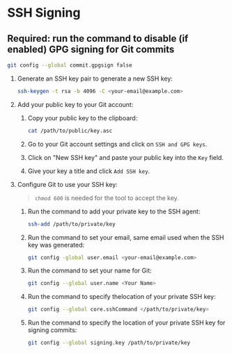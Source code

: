 # SSH Signing

## Required: run the command to disable (if enabled) GPG signing for Git commits

```bash
git config --global commit.gpgsign false
```

1. Generate an SSH key pair to generate a new SSH key:

    ```bash
    ssh-keygen -t rsa -b 4096 -C <your-email@example.com>
    ```  

2. Add your public key to your Git account:
    1. Copy your public key to the clipboard:

        ```bash
        cat /path/to/public/key.asc
        ```

    2. Go to your Git account settings and click on ```SSH and GPG keys```.  
    3. Click on "New SSH key" and paste your public key into the ```Key``` field.
    4. Give your key a title and click ```Add SSH key```.  

3. Configure Git to use your SSH key:  
    > ```chmod 600``` is needed for the tool to accept the key.
    1. Run the command to add your private key to the SSH agent:

        ```bash
        ssh-add /path/to/private/key
        ```

    1. Run the command to set your email, same email used when the SSH key was generated:

        ```bash
        git config -global user.email <your-email@example.com>
        ```

    1. Run the command to set your name for Git:

        ```bash
        git config --global user.name <Your Name>
        ```

    1. Run the command to specify thelocation of your private SSH key:

        ```bash
        git config --global core.sshCommand </path/to/private/key>
        ```

    1. Run the command to specify the location of your private SSH key for signing commits:

        ```bash
        git config --global signing.key /path/to/private/key 
        ```
